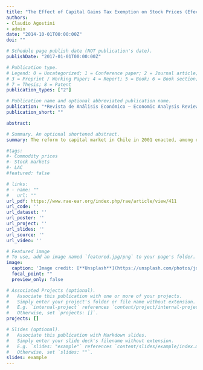 ```yaml
---
title: "The Effect of Capital Gains Tax Exemption on Stock Prices (Efectos de la Exención Tributaria a las Ganancias de Capital en el Precio de las Acciones en Chile)"
authors:
- Claudio Agostini
- admin
date: "2014-10-01T00:00:00Z"
doi: ""

# Schedule page publish date (NOT publication's date).
publishDate: "2017-01-01T00:00:00Z"

# Publication type.
# Legend: 0 = Uncategorized; 1 = Conference paper; 2 = Journal article;
# 3 = Preprint / Working Paper; 4 = Report; 5 = Book; 6 = Book section;
# 7 = Thesis; 8 = Patent
publication_types: ["2"]

# Publication name and optional abbreviated publication name.
publication: "*Revista de Análisis Económico – Economic Analysis Review [In Spanish]*"
publication_short: ""

abstract: 

# Summary. An optional shortened abstract.
summary: The reform to capital market in Chile in 2001 enacted, among other things, a capital gain tax exemption for stocks highly traded in stock markets. The goals of the reform were mainly to increase participation, depth and liquidity in the local stock market. However, it is not clear what the effect of a tax reduction is on stock prices because there exists two effects working on opposite directions. On the one hand, there exists a capitalization effect that produces an increase in prices. O the other hand, there exists a lock-in effect that leads a reduction in prices. To determine which of the two effects dominates is, therefore, an empirical question. This work contributes to answering this question, estimating for this purpose the effect on stock prices of the capital gains tax reform in Chile in 2001. Using a difference-in-difference estimator, the results show an average anticipated effect of around –15% on stock prices traded in the Santiago Stock Market. The Price elasticity with respect to the tax rate in the economic literature for similar tax reforms in other countries ranges between –0.20 and –0.27, higher in magnitud than the one found in this study which ranges between –0.006 and –0.01. However, the estimated magnitude is quite close to the cases where the lock-in effect dominates.

#tags:
#- Commodity prices
#- Stock markets
#- LAC
#featured: false

# links:
# - name: ""
#   url: ""
url_pdf: https://www.rae-ear.org/index.php/rae/article/view/411
url_code: ''
url_dataset: ''
url_poster: ''
url_project: ''
url_slides: ''
url_source: ''
url_video: ''

# Featured image
# To use, add an image named `featured.jpg/png` to your page's folder. 
image:
  caption: 'Image credit: [**Unsplash**](https://unsplash.com/photos/jdD8gXaTZsc)'
  focal_point: ""
  preview_only: false

# Associated Projects (optional).
#   Associate this publication with one or more of your projects.
#   Simply enter your project's folder or file name without extension.
#   E.g. `internal-project` references `content/project/internal-project/index.md`.
#   Otherwise, set `projects: []`.
projects: []

# Slides (optional).
#   Associate this publication with Markdown slides.
#   Simply enter your slide deck's filename without extension.
#   E.g. `slides: "example"` references `content/slides/example/index.md`.
#   Otherwise, set `slides: ""`.
slides: example
---
```

